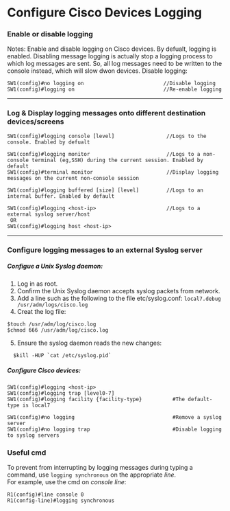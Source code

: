 # Configure Cisco Devices Logging

### Enable or disable logging
Notes: Enable and disable logging on Cisco devices. By defualt, logging is enabled. Disabling message logging is actually stop a logging process to which log messages are sent. So, all log messages need to be written to the console instead, which will slow dwon devices.
Disable logging:
```
SW1(config)#no logging on                          //Disable logging
SW1(config)#logging on                             //Re-enable logging
```
---
### Log & Display logging messages onto different destination devices/screens
```
SW1(config)#logging console [level]                 //Logs to the console. Enabled by defualt 

SW1(config)#logging monitor                         //Logs to a non-console terminal (eg,SSH) during the current session. Enabled by default
SW1(config)#terminal monitor                        //Display logging messages on the current non-console session

SW1(config)#logging buffered [size] [level]         //Logs to an internal buffer. Enabled by default

SW1(config)#logging <host-ip>                       //Logs to a external syslog server/host
 OR
SW1(config)#logging host <host-ip>
```
---
### Configure logging messages to an external Syslog server
##### Configue a Unix Syslog daemon:
1) Log in as root.
2) Confirm the Unix Syslog daemon accepts syslog packets from network.
3) Add a line such as the following to the file etc/syslog.conf: `local7.debug /usr/adm/logs/cisco.log`
4) Creat the log file:
  ```
  $touch /usr/adm/log/cisco.log
  $chmod 666 /usr/adm/log/cisco.log
  ```
5) Ensure the syslog daemon reads the new changes:
  ```
	$kill -HUP `cat /etc/syslog.pid`
  ```
##### Configure Cisco devices:
  ```
  SW1(config)#logging <host-ip>
  SW1(config)#logging trap [level0-7]
  SW1(config)#logging facility {facility-type}          #The default-type is local7
  
  SW1(config)#no logging                                #Remove a syslog server
  SW1(config)#no logging trap                           #Disable logging to syslog servers
  ```
### Useful cmd
To prevent from interrupting by logging messages during typing a command, use `logging synchronous` on the appropriate _line_.  
For example, use the cmd on _console line_:
```
R1(config)#line console 0
R1(config-line)#logging synchronous
